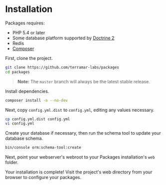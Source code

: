 Installation
============

Packages requires:
 * PHP 5.4 or later
 * Some database platform supported by [Doctrine 2](http://doctrine-project.org)
 * Redis
 * [Composer](https://getcomposer.org)


First, clone the project.

```bash
git clone https://github.com/terramar-labs/packages
cd packages
```

> **Note:** The `master` branch will always be the latest stable release.

Install dependencies.

```bash
composer install -o --no-dev
```

Next, copy `config.yml.dist` to `config.yml`, editing any values necessary.

```bash
cp config.yml.dist config.yml
vi config.yml
```

Create your database if necessary, then run the schema tool to update your database schema.

```bash
bin/console orm:schema-tool:create
```

Next, point your webserver's webroot to your Packages installation's `web` folder.

Your installation is complete! Visit the project's web directory from your browser to configure your packages.
